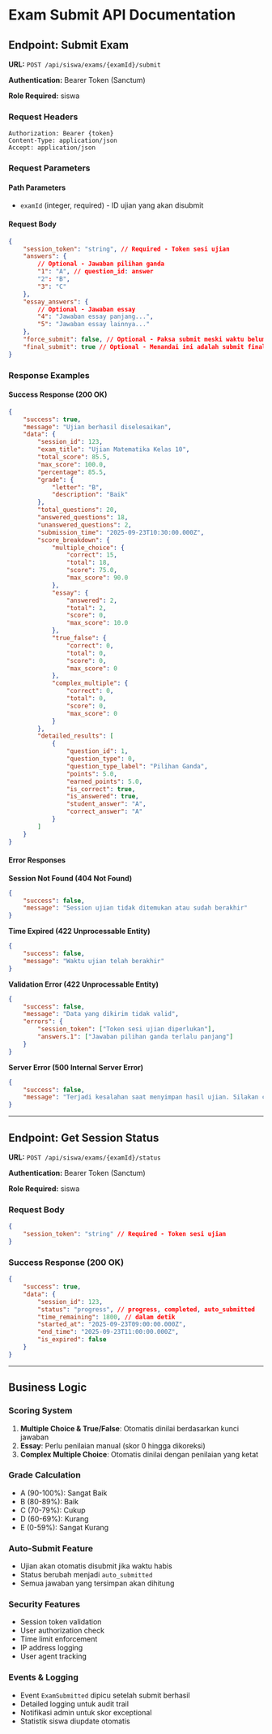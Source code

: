 # Exam Submit API Documentation

## Endpoint: Submit Exam

**URL:** `POST /api/siswa/exams/{examId}/submit`

**Authentication:** Bearer Token (Sanctum)

**Role Required:** siswa

### Request Headers

```
Authorization: Bearer {token}
Content-Type: application/json
Accept: application/json
```

### Request Parameters

#### Path Parameters

-   `examId` (integer, required) - ID ujian yang akan disubmit

#### Request Body

```json
{
    "session_token": "string", // Required - Token sesi ujian
    "answers": {
        // Optional - Jawaban pilihan ganda
        "1": "A", // question_id: answer
        "2": "B",
        "3": "C"
    },
    "essay_answers": {
        // Optional - Jawaban essay
        "4": "Jawaban essay panjang...",
        "5": "Jawaban essay lainnya..."
    },
    "force_submit": false, // Optional - Paksa submit meski waktu belum habis
    "final_submit": true // Optional - Menandai ini adalah submit final
}
```

### Response Examples

#### Success Response (200 OK)

```json
{
    "success": true,
    "message": "Ujian berhasil diselesaikan",
    "data": {
        "session_id": 123,
        "exam_title": "Ujian Matematika Kelas 10",
        "total_score": 85.5,
        "max_score": 100.0,
        "percentage": 85.5,
        "grade": {
            "letter": "B",
            "description": "Baik"
        },
        "total_questions": 20,
        "answered_questions": 18,
        "unanswered_questions": 2,
        "submission_time": "2025-09-23T10:30:00.000Z",
        "score_breakdown": {
            "multiple_choice": {
                "correct": 15,
                "total": 18,
                "score": 75.0,
                "max_score": 90.0
            },
            "essay": {
                "answered": 2,
                "total": 2,
                "score": 0,
                "max_score": 10.0
            },
            "true_false": {
                "correct": 0,
                "total": 0,
                "score": 0,
                "max_score": 0
            },
            "complex_multiple": {
                "correct": 0,
                "total": 0,
                "score": 0,
                "max_score": 0
            }
        },
        "detailed_results": [
            {
                "question_id": 1,
                "question_type": 0,
                "question_type_label": "Pilihan Ganda",
                "points": 5.0,
                "earned_points": 5.0,
                "is_correct": true,
                "is_answered": true,
                "student_answer": "A",
                "correct_answer": "A"
            }
        ]
    }
}
```

#### Error Responses

**Session Not Found (404 Not Found)**

```json
{
    "success": false,
    "message": "Session ujian tidak ditemukan atau sudah berakhir"
}
```

**Time Expired (422 Unprocessable Entity)**

```json
{
    "success": false,
    "message": "Waktu ujian telah berakhir"
}
```

**Validation Error (422 Unprocessable Entity)**

```json
{
    "success": false,
    "message": "Data yang dikirim tidak valid",
    "errors": {
        "session_token": ["Token sesi ujian diperlukan"],
        "answers.1": ["Jawaban pilihan ganda terlalu panjang"]
    }
}
```

**Server Error (500 Internal Server Error)**

```json
{
    "success": false,
    "message": "Terjadi kesalahan saat menyimpan hasil ujian. Silakan coba lagi."
}
```

---

## Endpoint: Get Session Status

**URL:** `POST /api/siswa/exams/{examId}/status`

**Authentication:** Bearer Token (Sanctum)

**Role Required:** siswa

### Request Body

```json
{
    "session_token": "string" // Required - Token sesi ujian
}
```

### Success Response (200 OK)

```json
{
    "success": true,
    "data": {
        "session_id": 123,
        "status": "progress", // progress, completed, auto_submitted
        "time_remaining": 1800, // dalam detik
        "started_at": "2025-09-23T09:00:00.000Z",
        "end_time": "2025-09-23T11:00:00.000Z",
        "is_expired": false
    }
}
```

---

## Business Logic

### Scoring System

1. **Multiple Choice & True/False**: Otomatis dinilai berdasarkan kunci jawaban
2. **Essay**: Perlu penilaian manual (skor 0 hingga dikoreksi)
3. **Complex Multiple Choice**: Otomatis dinilai dengan penilaian yang ketat

### Grade Calculation

-   A (90-100%): Sangat Baik
-   B (80-89%): Baik
-   C (70-79%): Cukup
-   D (60-69%): Kurang
-   E (0-59%): Sangat Kurang

### Auto-Submit Feature

-   Ujian akan otomatis disubmit jika waktu habis
-   Status berubah menjadi `auto_submitted`
-   Semua jawaban yang tersimpan akan dihitung

### Security Features

-   Session token validation
-   User authorization check
-   Time limit enforcement
-   IP address logging
-   User agent tracking

### Events & Logging

-   Event `ExamSubmitted` dipicu setelah submit berhasil
-   Detailed logging untuk audit trail
-   Notifikasi admin untuk skor exceptional
-   Statistik siswa diupdate otomatis
